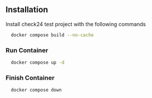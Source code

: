 
## Installation

Install check24 test project with the following commands

```bash
  docker compose build --no-cache  
```

### Run Container

```bash
  docker compose up -d
```

### Finish  Container

```bash
  docker compose down
```